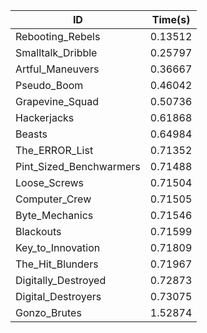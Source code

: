 |ID|Time(s)|
|-|-|
|Rebooting_Rebels|0.13512|
|Smalltalk_Dribble|0.25797|
|Artful_Maneuvers|0.36667|
|Pseudo_Boom|0.46042|
|Grapevine_Squad|0.50736|
|Hackerjacks|0.61868|
|Beasts|0.64984|
|The_ERROR_List|0.71352|
|Pint_Sized_Benchwarmers|0.71488|
|Loose_Screws|0.71504|
|Computer_Crew|0.71505|
|Byte_Mechanics|0.71546|
|Blackouts|0.71599|
|Key_to_Innovation|0.71809|
|The_Hit_Blunders|0.71967|
|Digitally_Destroyed|0.72873|
|Digital_Destroyers|0.73075|
|Gonzo_Brutes|1.52874|

